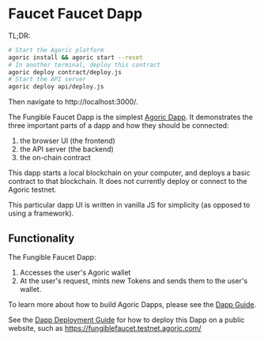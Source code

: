 # Faucet Faucet Dapp

TL;DR:
```sh
# Start the Agoric platform
agoric install && agoric start --reset
# In another terminal, deploy this contract
agoric deploy contract/deploy.js
# Start the API server
agoric deploy api/deploy.js
```
Then navigate to http://localhost:3000/.

The Fungible Faucet Dapp is the simplest [Agoric
Dapp](https://agoric.com/documentation/dapps/). It
demonstrates the three important parts of
a dapp and how they should be connected:
1. the browser UI (the frontend)
2. the API server (the backend)
3. the on-chain contract

This dapp starts a local
blockchain on your computer, and deploys a basic contract to that
blockchain. It does not currently deploy or connect to the Agoric testnet.

This particular dapp UI is written in vanilla JS for simplicity (as
opposed to using a framework).

## Functionality

The Fungible Faucet Dapp:

1. Accesses the user's Agoric wallet
2. At the user's request, mints new Tokens and sends them to the user's wallet.

To learn more about how to build Agoric Dapps, please see the [Dapp Guide](https://agoric.com/documentation/dapps/).

See the [Dapp Deployment Guide](https://github.com/Agoric/agoric-sdk/wiki/Dapp-Deployment-Guide) for how to deploy this Dapp on a public website, such as https://fungiblefaucet.testnet.agoric.com/
